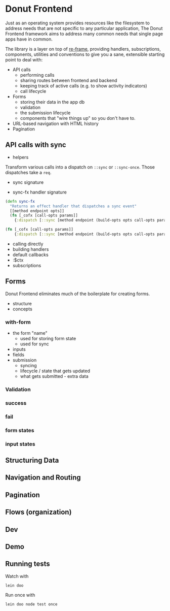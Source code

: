 
# Donut Frontend

Just as an operating system provides resources like the filesystem to
address needs that are not specific to any particular application, The
Donut Frontend framework aims to address many common needs that
single page apps have in common.

The library is a layer on top of
[re-frame](https://github.com/day8/re-frame/), providing handlers,
subscriptions, components, utilities and conventions to give you a
sane, extensible starting point to deal with:

* API calls
  * performing calls
  * sharing routes between frontend and backend
  * keeping track of active calls (e.g. to show activity indicators)
  * call lifecycle
* Forms
  * storing their data in the app db
  * validation
  * the submission lifecycle
  * components that "wire things up" so you don't have to.
* URL-based navigation with HTML history
* Pagination

## API calls with sync

* helpers

Transform various calls into a dispatch on `::sync` or
`::sync-once`. Those dispatches take a `req`.

* sync signature

* sync-fx handler signature

```clojure
(defn sync-fx
  "Returns an effect handler that dispatches a sync event"
  [[method endpoint opts]]
  (fn [_cofx [call-opts params]]
    {:dispatch [::sync [method endpoint (build-opts opts call-opts params)]]}))
```

```clojure
(fn [_cofx [call-opts params]]
    {:dispatch [::sync [method endpoint (build-opts opts call-opts params)]]})
```

* calling directly
* building handlers
* default callbacks
* :$ctx
* subscriptions

## Forms

Donut Frontend eliminates much of the boilerplate for creating forms.

- structure
- concepts

### with-form

- the form "name"
  - used for storing form state
  - used for sync
- inputs
- fields
- submission
  - syncing
  - lifecycle / state that gets updated
  - what gets submitted - extra data

### Validation

### success

### fail

### form states

### input states

## Structuring Data

## Navigation and Routing

## Pagination

## Flows (organization)

## Dev

## Demo

## Running tests

Watch with

```
lein doo
```

Run once with

```
lein doo node test once
```
